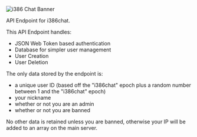 ![i386 Chat Banner](https://github.com/i386chat/i386_chatclient/raw/master/final_banner.png)
  
API Endpoint for i386chat.

This API Endpoint handles:
  - JSON Web Token based authentication
  - Database for simpler user management
  - User Creation
  - User Deletion

The only data stored by the endpoint is:
- a unique user ID (based off the "i386chat" epoch plus a random number between 1 and the "i386chat" epoch)
- your nickname
- whether or not you are an admin
- whether or not you are banned

No other data is retained unless you are banned, otherwise your IP will be added to an array on the main server.
